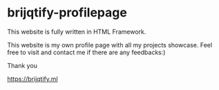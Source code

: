 # brijqtify-profilepage
This website is fully written in HTML Framework.

This website is my own profile page with all my projects showcase. Feel free to visit and contact me if there are any feedbacks:)

Thank you

https://brijqtify.ml
